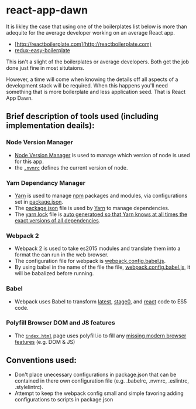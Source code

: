 # react-app-dawn

It is likley the case that using one of the boilerplates list below is more than adequite for the average developer working on an average React app.

* [http://reactboilerplate.com](http://reactboilerplate.com)
* [redux-easy-boilerplate](https://github.com/anorudes/redux-easy-boilerplate)

This isn't a slight of the boilerplates or average developers. Both get the job done just fine in most situtaions.

However, a time will come when knowing the details off all aspects of a development stack will be required. When this happens you'll need something that is more boilerplate and less application seed. That is React App Dawn.

## Brief description of tools used (including implementation deails):

### Node Version Manager

* [Node Version Manager](https://github.com/creationix/nvm) is used to manage which version of node is used for this app.
* the [`.nvmrc`](.nvmrc) defines the current version of node.

### Yarn Dependancy Manager

* [Yarn](https://yarnpkg.com/) is used to manage [npm](https://www.npmjs.com/) packages and modules, via configurations set in [package.json](https://yarnpkg.com/en/docs/package-json).
* The [package.json](package.json) file is used by [Yarn](https://yarnpkg.com/) to manage dependencies.
* The [yarn.lock](yarn.lock) file is [auto generatoed so that Yarn knows at all times the exact versions of all dependencies](https://yarnpkg.com/en/docs/yarn-lock).

### Webpack 2

* Webpack 2 is used to take es2015 modules and translate them into a format the can run in the web browser.
* The configuration file for webpack is [webpack.config.babel.js](webpack.config.babel.js). 
* By using babel in the name of the file the file, [webpack.config.babel.js](webpack.config.babel.js), it will be babalized before running.

### Babel

* Webpack uses Babel to transform [latest](http://babeljs.io/docs/plugins/preset-latest/), [stage0](http://babeljs.io/docs/plugins/preset-stage-0/), and [react](http://babeljs.io/docs/plugins/preset-react/) code to ES5 code.

### Polyfill Browser DOM and JS features

* The [`index.html`](src/index.html) page uses polyfill.io to fill any [missing modern browser features](https://polyfill.io/v2/docs/features/) (e.g. DOM & JS)

## Conventions used:

* Don't place unecessary configurations in package.json that can be contained in there own configuration file (e.g. .babelrc, .nvmrc, .eslintrc, .stylelintrc).
* Attempt to keep the webpack config small and simple favoring adding configurations to scripts in package.json


